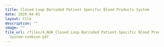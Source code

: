 ```yaml
---
title: Closed Loop Barcoded Patient Specific Blood Products System
date: 2020-04-01
layout: file
description: ""
image: ""
file_url: /files/4_NUH_Closed Loop Barcoded Patient-Specific Blood Products
  System-combine.pdf
---
```

